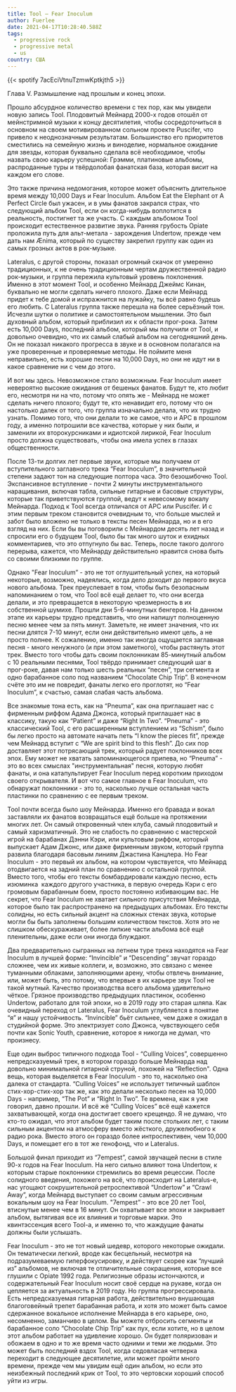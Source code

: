 ```yaml
---
title: Tool — Fear Inoculum
author: Fuerlee
date: 2021-04-17T10:28:40.588Z
tags:
  - progressive rock
  - progressive metal
  - us
country: США
---
```

{{< spotify 7acEciVtnuTzmwKptkjth5 >}}

Глава V. Размышление над прошлым и конец эпохи.

Прошло абсурдное количество времени с тех пор, как мы увидели новую запись Tool. Плодовитый Мейнард 2000-х годов отошёл от мейнстримной музыки к концу десятилетия, чтобы сосредоточиться в основном на своем мотивированном сольном проекте Puscifer, что привело к неоднозначным результатам. Большинство его приоритетов сместились на семейную жизнь и виноделие, нормальное ожидание для звезды, которая буквально сделала всё необходимое, чтобы назвать свою карьеру успешной: Грэмми, платиновые альбомы, распроданные туры и твёрдолобая фанатская база, которая висит на каждом его слове.

Это также причина недомогания, которое может объяснить длительное время между 10,000 Days и Fear Inoculum. Альбом Eat the Elephant от A Perfect Circle был ужасен, и в умы фанатов закрался страх, что следующий альбом Tool, если он когда-нибудь воплотится в реальность, постигнет та же участь. С каждым альбомом Tool происходит естественное развитие звука. Ранняя грубость Opiate проложила путь для альт-метала - зарождения Undertow, прежде чем дать нам Ænima, который по существу закрепил группу как один из самых грозных актов в рок-музыке.

Lateralus, с другой стороны, показал огромный скачок от умеренно традиционных, к не очень традиционным чертам дружественной радио рок-музыки, и группа пережила культовый уровень поклонения. Именно в этот момент Tool, и особенно Мейнард Джеймс Кинан, буквально не могли сделать ничего плохого. Даже если Мейнард придет к тебе домой и испражнится на лужайку, ты всё равно будешь его любить. С Lateralus группа также перешла на более серьёзный тон. Исчезли шутки о политике и самостоятельном мышлении. Это был духовный альбом, который приблизил их к области прог-рока. Затем есть 10,000 Days, последний альбом, который мы получили от Tool, и довольно очевидно, что их самый слабый альбом на сегодняшний день. Он не показал никакого прогресса в звуке и в основном полагался на уже проверенные и проверяемые методы. Не поймите меня неправильно, есть хорошие песни на 10,000 Days, но они не идут ни в какое сравнение ни с чем до этого.

И вот мы здесь. Невозможное стало возможным. Fear Inoculum имеет невероятно высокие ожидания от бешеных фанатов. Будут те, кто любит его, несмотря ни на что, потому что опять же - Мейнард не может сделать ничего плохого; будут те, кто ненавидит его, потому что он настолько далек от того, что группа изначально делала, что их трудно узнать. Помимо того, что они делали то же самое, что и APC в прошлом году, а именно потрошили все качества, которые у них были, и заменили их второкурсниками и идиотской лирикой, Fear Inoculum просто должна существовать, чтобы она имела успех в глазах общественности.

После 13-ти долгих лет первые звуки, которые мы получаем от вступительного заглавного трека “Fear Inoculum”, в значительной степени задают тон на следующие полтора часа. Это безошибочно Tool. Экспансивное вступление - почти 2 минуты инструментального наращивания, включая табла, сильные гитарные и басовые структуры, которые так приветствуются группой, ведут к невесомому вокалу Мейнарда. Подход к Tool всегда отличался от APC или Puscifer. И с этим первым треком становится очевидным то, что больше мыслей и забот было вложено не только в тексты песен Мейнарда, но и в его взгляд на них. Если бы вы поговорили с Мейнардом десять лет назад и спросили его о будущем Tool, было бы так много шуток и ехидных комментариев, что это отпугнуло бы вас. Теперь, после такого долгого перерыва, кажется, что Мейнарду действительно нравится снова быть со своими близкими по группе.

Однако "Fear Inoculum” - это не тот оглушительный успех, на который некоторые, возможно, надеялись, когда дело доходит до первого вкуса нового альбома. Трек преуспевает в том, чтобы быть безопасным напоминанием о том, что Tool всё ещё делает то, что они всегда делали, и это превращается в некоторую чрезмерность в их собственной шумихе. Прошли дни 5-6-минутных бенгеров. На данном этапе их карьеры трудно представить, что они напишут полноценную песню менее чем за пять минут. Заметьте, не имеет значения, что их песни длятся 7-10 минут, если они действительно имеют цель, а не просто полнее. К сожалению, именно так иногда ощущается заглавная песня - много ненужного (и при этом заметного), чтобы растянуть этот трек. Вместо того чтобы дать своим поклонникам 85-минутный альбом с 10 реальными песнями, Tool твёрдо принимает следующий шаг в прог-роке, давая нам только шесть реальных “песен”, три сегмента и одно барабанное соло под названием “Chocolate Chip Trip”. В конечном счёте это им не повредит, фанаты легко его проглотят, но “Fear Inoculum”, к счастью, самая слабая часть альбома.

Все знакомые тона есть, как на “Pneuma”, как она приглашает нас с фирменным риффом Адама Джонса, который приглашает нас в классику, такую как “Patient” и даже “Right In Two”. “Pneuma” - это классический Tool, с его расширенным вступлением из “Schism”, было бы легко просто на автомате начать петь “I know the pieces fit”, прежде чем Мейнард вступит с “We are spirit bind to this flesh”. До сих пор доставляет этот потрясающий трек, который радует поклонников всех эпох. Ему может не хватать запоминающегося припева, но “Pneuma” - это во всех смыслах "инструментальная" песня, которую любят фанаты, и она катапультирует Fear Inoculum перед коротким приходом своего открывателя. И вот что самое главное в Fear Inoculum, что обнаружат поклонники - это то, насколько лучше остальная часть пластинки по сравнению с ее первым треком.

Tool почти всегда было шоу Мейнарда. Именно его бравада и вокал заставляли их фанатов возвращаться ещё больше на протяжении многих лет. Он самый откровенный член клуба, самый плодовитый и самый харизматичный. Это не слабость по сравнению с мастерской игрой на барабанах Дэнни Кэри, или культовым риффом, который выпускает Адам Джонс, или даже фирменным звуком, который группа развила благодаря басовым линиям Джастина Канцлера. Но Fear Inoculum - это первый их альбом, на котором чувствуется, что Мейнард отодвигается на задний план по сравнению с остальной группой. Вместо того, чтобы его тексты бомбардировали каждую песню, есть изюминка  каждого другого участника, в первую очередь Кэри с его громовым барабанным боем, просто постоянно избивающим вас. Не секрет, что Fear Inoculum не хватает сильного присутствия Мейнарда, которое было так распространено на предыдущих альбомах. Его тексты солидны, но есть сильный акцент на сложных стенах звука, которые могли бы быть заполнены большим количеством текстов. Хотя это не слишком обескураживает, более липкие части альбома всё ещё пленительны, даже если они иногда блуждают.

Два предварительно сыгранных на летнем туре трека находятся на Fear Inoculum в лучшей форме: “Invincible” и “Descending” звучат гораздо сложнее, чем их живые коллеги, и, возможно, это связано с менее туманными облаками, заполняющими арену, чтобы отвлечь внимание, или, может быть, это потому, что впервые в их карьере звук Tool не такой мутный. Качество производства всего альбома удивительно чёткое. Грязное производство предыдущих пластинок, особенно Undertow, работало для той эпохи, но в 2019 году это старая шляпа. Как очевидный переход от Lateralus, Fear Inoculum углубляется в понятие “я” и нашу устойчивость. “Invincible” бьёт сильнее, чем даже я ожидал в студийной форме. Это электризует соло Джонса, чувствующего себя почти как Sonic Youth, сравнение, которое я никогда не думал, что произнесу.

Еще один выброс типичного подхода Tool - “Culling Voices”, совершенно непредсказуемый трек, в котором гораздо больше Мейнарда над довольно минимальной гитарной струной, похожей на “Reflection". Одна вещь, которая выделяется в Fear Inoculum - это то, насколько она далека от стандарта. “Culling Voices” не использует типичный шаблон стих-хор-стих-хор так же, как это делали несколько песен на 10,000 Days - например, “The Pot” и “Right In Two”. Те времена, как я уже говорил, давно прошли. И всё жё “Culling Voices” всё ещё кажется захватывающей, когда она достигает своего крещендо. Я не думаю, что кто-то ожидал, что этот альбом будет таким после стольких лет, с таким сильным акцентом на атмосферу вместо жёсткого, дружелюбного к радио рока. Вместо этого он гораздо более интроспективен, чем 10,000 Days, и помещает его в тот же генофонд, что и Lateralus.

Большой финал приходит из “7empest”, самой звучащей песни в стиле 90-х годов на Fear Inoculum. На него сильно влияют тона Undertow, к которым старые поклонники стремились во время рецессии. После солидного введения, похожего на всё, что происходит на Lateralus-е, нас угощают сокрушительной ретроспективой “Undertow” и “Crawl Away”, когда Мейнард выступает со своим самым агрессивным вокальным шоу на Fear Inoculum. "7empest” - это все 20 лет Tool, втиснутые менее чем в 16 минут. Он охватывает все эпохи и закрывает альбом, вытягивая все их влияния и торговые марки. Это квинтэссенция всего Tool-а, и именно то, что жаждущие фанаты должны были услышать.

Fear Inoculum - это не тот новый шедевр, которого некоторые ожидали. Он тематически легкий, вроде как бесцельный, несмотря на подразумеваемую гиперфокусировку, и действует скорее как “лучший из” альбомов, не включая те отличительные сокращения, которые все глушили с Opiate 1992 года. Религиозные образы истончаются, и содержательный Fear Inoculum носит своё сердце на рукаве, когда он цепляется за актуальность в 2019 году. Но группа прогрессировала. Есть непредсказуемая гитарная работа, действительно внушающая благоговейный трепет барабанная работа, и хотя это может быть самое сдержанное вокальное исполнение Мейнарда в его карьере, оно, несомненно, заманчиво в целом. Вы можете отбросить сегменты и барабанное соло “Chocolate Chip Trip” как пух, если хотите, но в целом этот альбом работает на удивление хорошо. Он будет поляризован и обожаем в одно и то же время часто одними и теми же людьми. Это может быть последний вздох Tool, когда седовласая четверка переходит в следующее десятилетие, или может пройти много времени, прежде чем мы увидим ещё один альбом, но если это неизбежный последний крик от Tool, то это чертовски хороший способ уйти из игры.